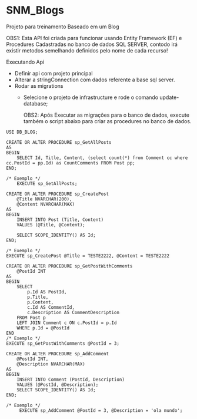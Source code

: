 # SNM_Blogs
Projeto para treinamento Baseado em  um Blog

OBS1: Esta API foi criada para funcionar usando Entity Framework (EF) e Procedures Cadastradas no banco de dados SQL SERVER, 
      contodo irá existir metodos semelhando definidos pelo nome de cada recurso!
  
  Executando Api

- Definir api com projeto principal 
- Alterar a stringConnection com dados referente a base sql server. 
- Rodar as migrations 
  * Selecione o projeto de infrastructure e rode o comando update-database;
 
    OBS2: Após Executar as migrações para o banco de dados, execute também o script abaixo para criar as procedures no banco de dados.
```    
USE DB_BLOG;

CREATE OR ALTER PROCEDURE sp_GetAllPosts
AS
BEGIN
    SELECT Id, Title, Content, (select count(*) from Comment cc where cc.PostId = pp.Id) as CountComments FROM Post pp;
END;

/* Exemplo */
    EXECUTE sp_GetAllPosts;

CREATE OR ALTER PROCEDURE sp_CreatePost
    @Title NVARCHAR(200),
    @Content NVARCHAR(MAX)
AS
BEGIN
    INSERT INTO Post (Title, Content)
    VALUES (@Title, @Content);

    SELECT SCOPE_IDENTITY() AS Id;
END;

/* Exemplo */
EXECUTE sp_CreatePost @Title = TESTE2222, @Content = TESTE2222

CREATE OR ALTER PROCEDURE sp_GetPostWithComments
    @PostId INT
AS
BEGIN
    SELECT
        p.Id AS PostId,
        p.Title,
        p.Content,
        c.Id AS CommentId,
        c.Description AS CommentDescription
    FROM Post p
    LEFT JOIN Comment c ON c.PostId = p.Id
    WHERE p.Id = @PostId
END
/* Exemplo */
EXECUTE sp_GetPostWithComments @PostId = 3;

CREATE OR ALTER PROCEDURE sp_AddComment
    @PostId INT,
    @Description NVARCHAR(MAX)
AS
BEGIN
    INSERT INTO Comment (PostId, Description)
    VALUES (@PostId, @Description);
    SELECT SCOPE_IDENTITY() AS Id;
END;

/* Exemplo */
     EXECUTE sp_AddComment @PostId = 3, @Description = 'ola mundo';   
``` 

